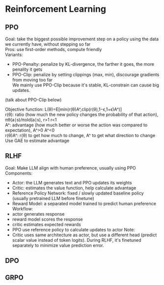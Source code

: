 # Reinforcement Learning
## PPO
Goal: take the biggest possible improvement step on a policy using the data we currently have, without stepping so far  
Pros: use first-order methods, compute friendly  
Variants:  
- PPO-Penalty: penalize by KL-divergence, the farther it goes, the more penality it gets  
- PPO-Clip: penalize by setting clippings (max, min), discourage gradients from moving too far  
We mainly use PPO-Clip because it's stable, KL-constrain can cause big updates.   

(talk about PPO-Clip below)  

Objective function: L(θ)=E[min(r(θ)A^,clip(r(θ),1−ϵ,1+ϵ)A^)]  
r(θ): ratio (how much the new policy changes the probability of that action), πθ​(a∣s)/πold(a∣s), r>1 r<1   
A^: advantage (how much better or worse the action was compared to expectation), A^>0 A^<0  
r(θ)A^: r(θ) to get how much to change, A^ to get what direction to change  
Use GAE to estimate advantage  

## RLHF
Goal: Make LLM align with human preference, usually using PPO  
Components:  
- Actor: the LLM generates text and PPO updates its weights
- Critic: estimates the value function, help calculate advantage
- Reference Policy Network: fixed / slowly updated baseline policy (usually pretrained LLM before finetune)
- Reward Model: a separated model trained to predict human preference
Workflow:
- actor generates response
- reward model scores the response
- critic estimates expected rewards
- PPO use reference policy to calculate updates to actor
Note:
- Critic uses same architecture as actor, but use a different head (predict scalar value instead of token logits). During RLHF, it's finetuned separately to minimize value prediction error.

## DPO
## GRPO